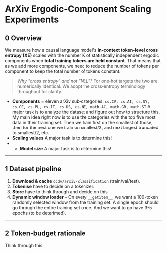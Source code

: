# ArXiv Ergodic‑Component Scaling Experiments

## 0 Overview

We measure how a causal language model's **in‑context token‑level cross entropy (XE)** scales with the number **K** of statistically independent ergodic components when **total training tokens are held constant**. That means that as we add more components, we need to reduce the number of tokens per component to keep the total number of tokens constant.

> *Why "cross entropy" and not "NLL"?*  For one‑hot targets the two are numerically identical.  We adopt the cross‑entropy terminology throughout for clarity.

* **Components** = eleven arXiv sub‑categories:
  `cs.CV, cs.AI, cs.SY, cs.CE, cs.PL, cs.IT, cs.DS, cs.NE, math.AC, math.GR, math.ST`
  A major task is to analyze the dataset and figure out how to structure this. My main idea right now is to use the categories with the top five most data in their training set. Then we train first on the smallest of those, then for the next one we train on smallest/2, and next largest truncated to smallest/2, etc.
* **Scaling values** A major task is to determine this!
* * **Model size** A major task is to determine this!

---

## 1 Dataset pipeline

1. **Download & cache** `ccdv/arxiv-classification` (train/val/test).
2. **Tokenise** have to decide on a tokenizer.
3. **Store** have to think through and decide on this
4. **Dynamic window loader**
   – On every `__getitem__`, we want a 100-token randomly selected window from the training set. A single epoch should go through the entire training set once. And we want to go have 3-5 epochs (to be deterimed).


---

## 2 Token‑budget rationale

Think through this.